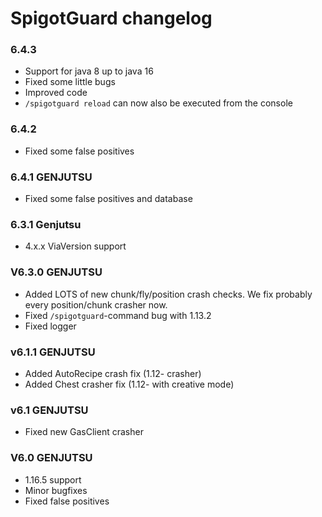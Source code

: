 # SpigotGuard changelog

### 6.4.3
- Support for java 8 up to java 16
- Fixed some little bugs
- Improved code
- `/spigotguard reload` can now also be executed from the console

### 6.4.2
- Fixed some false positives

### 6.4.1 GENJUTSU
- Fixed some false positives and database

### 6.3.1 Genjutsu
- 4.x.x ViaVersion support

### V6.3.0 GENJUTSU
- Added LOTS of new chunk/fly/position crash checks. We fix probably every position/chunk crasher now.
- Fixed `/spigotguard`-command bug with 1.13.2
- Fixed logger

### v6.1.1 GENJUTSU
- Added AutoRecipe crash fix (1.12- crasher)
- Added Chest crasher fix (1.12- with creative mode)

### v6.1 GENJUTSU
- Fixed new GasClient crasher

### V6.0 GENJUTSU
- 1.16.5 support
- Minor bugfixes
- Fixed false positives
